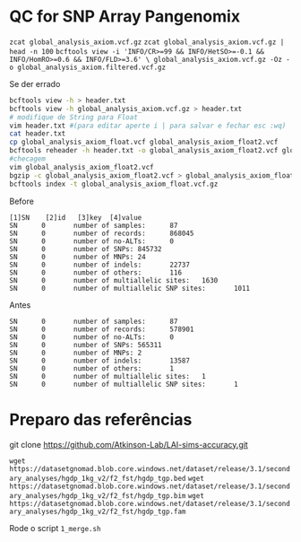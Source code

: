 # QC for SNP Array Pangenomix

`zcat global_analysis_axiom.vcf.gz`
`zcat global_analysis_axiom.vcf.gz | head -n 100`
`bcftools view -i 'INFO/CR>=99 && INFO/HetSO>=-0.1 && INFO/HomRO>=0.6 && INFO/FLD>=3.6' \
global_analysis_axiom.vcf.gz -Oz -o global_analysis_axiom.filtered.vcf.gz`

Se der errado
```bash
bcftools view -h > header.txt
bcftools view -h global_analysis_axiom.vcf.gz > header.txt
# modifique de String para Float
vim header.txt #(para editar aperte i | para salvar e fechar esc :wq)
cat header.txt 
cp global_analysis_axiom_float.vcf global_analysis_axiom_float2.vcf
bcftools reheader -h header.txt -o global_analysis_axiom_float2.vcf global_analysis_axiom_float.vcf
#checagem
vim global_analysis_axiom_float2.vcf
bgzip -c global_analysis_axiom_float2.vcf > global_analysis_axiom_float.vcf.gz
bcftools index -t global_analysis_axiom_float.vcf.gz
```
Before
```
[1]SN    [2]id   [3]key  [4]value
SN      0       number of samples:      87
SN      0       number of records:      868045
SN      0       number of no-ALTs:      0
SN      0       number of SNPs: 845732
SN      0       number of MNPs: 24
SN      0       number of indels:       22737
SN      0       number of others:       116
SN      0       number of multiallelic sites:   1630
SN      0       number of multiallelic SNP sites:       1011
```
Antes
```
SN      0       number of samples:      87
SN      0       number of records:      578901
SN      0       number of no-ALTs:      0
SN      0       number of SNPs: 565311
SN      0       number of MNPs: 2
SN      0       number of indels:       13587
SN      0       number of others:       1
SN      0       number of multiallelic sites:   1
SN      0       number of multiallelic SNP sites:       1
```

# Preparo das referências
git clone https://github.com/Atkinson-Lab/LAI-sims-accuracy.git

`wget https://datasetgnomad.blob.core.windows.net/dataset/release/3.1/secondary_analyses/hgdp_1kg_v2/f2_fst/hgdp_tgp.bed`
`wget https://datasetgnomad.blob.core.windows.net/dataset/release/3.1/secondary_analyses/hgdp_1kg_v2/f2_fst/hgdp_tgp.bim`
`wget https://datasetgnomad.blob.core.windows.net/dataset/release/3.1/secondary_analyses/hgdp_1kg_v2/f2_fst/hgdp_tgp.fam`

Rode o script `1_merge.sh`

